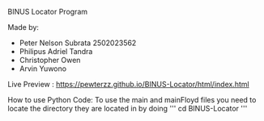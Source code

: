 BINUS Locator Program

Made by:
- Peter Nelson Subrata 2502023562
- Philipus Adriel Tandra 
- Christopher Owen
- Arvin Yuwono

Live Preview : https://pewterzz.github.io/BINUS-Locator/html/index.html

How to use Python Code:
To use the main and mainFloyd files you need to locate the directory they are located in by doing
'''
cd BINUS-Locator
'''
